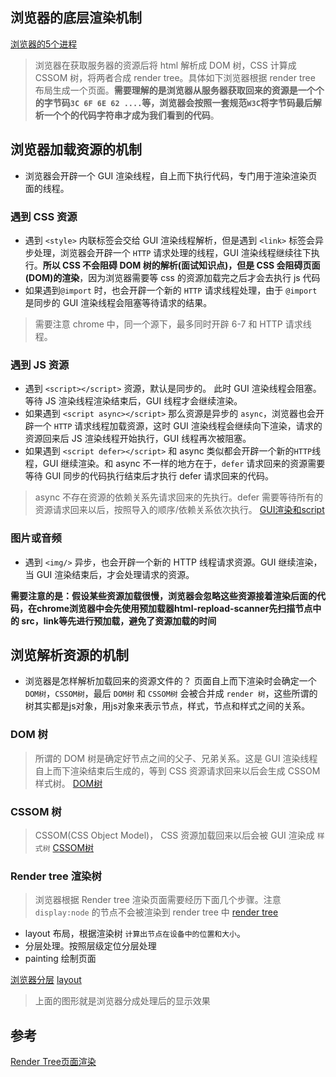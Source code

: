 ## 浏览器的底层渲染机制
[浏览器的5个进程](./img/浏览器的5个进程.jpg)
> 浏览器在获取服务器的资源后将 html 解析成 DOM 树，CSS 计算成 CSSOM 树，将两者合成 render tree。具体如下浏览器根据 render tree 布局生成一个页面。**需要理解的是浏览器从服务器获取回来的资源是一个个的字节码`3C 6F 6E 62 ....`等，浏览器会按照一套规范`W3C`将字节码最后解析一个个的代码字符串才成为我们看到的代码**。

## 浏览器加载资源的机制
* 浏览器会开辟一个 GUI 渲染线程，自上而下执行代码，专门用于渲染渲染页面的线程。

### 遇到 CSS 资源
* 遇到 `<style>` 内联标签会交给 GUI 渲染线程解析，但是遇到 `<link>` 标签会异步处理，浏览器会开辟一个 `HTTP` 请求处理的线程，GUI 渲染线程继续往下执行。**所以 CSS 不会阻碍 DOM 树的解析(面试知识点)，但是 CSS 会阻碍页面(DOM)的渲染**，因为浏览器需要等 css 的资源加载完之后才会去执行 js 代码
* 如果遇到`@import` 时，也会开辟一个新的 `HTTP` 请求线程处理，由于 `@import` 是同步的 GUI 渲染线程会阻塞等待请求的结果。
> 需要注意 chrome 中，同一个源下，最多同时开辟 6-7 和 HTTP 请求线程。


### 遇到 JS 资源
* 遇到 `<script></script>` 资源，默认是同步的。 此时 GUI 渲染线程会阻塞。等待 JS 渲染线程渲染结束后，GUI 线程才会继续渲染。
* 如果遇到 `<script async></script>` 那么资源是异步的 `async`，浏览器也会开辟一个 `HTTP` 请求线程加载资源，这时 GUI 渲染线程会继续向下渲染，请求的资源回来后 JS 渲染线程开始执行，GUI 线程再次被阻塞。 
* 如果遇到 `<script defer></script>` 和 async 类似都会开辟一个新的`HTTP`线程，GUI 继续渲染。和 async 不一样的地方在于，`defer` 请求回来的资源需要等待 GUI 同步的代码执行结束后才执行 defer 请求回来的代码。
> async 不存在资源的依赖关系先请求回来的先执行。defer 需要等待所有的资源请求回来以后，按照导入的顺序/依赖关系依次执行。 
[GUI渲染和script](./img/GUI渲染遇到script.jpg)


### 图片或音频
* 遇到 `<img/>` 异步，也会开辟一个新的 HTTP 线程请求资源。GUI 继续渲染，当 GUI 渲染结束后，才会处理请求的资源。

__需要注意的是：假设某些资源加载很慢，浏览器会忽略这些资源接着渲染后面的代码，在chrome浏览器中会先使用预加载器html-repload-scanner先扫描节点中的 src，link等先进行预加载，避免了资源加载的时间__

## 浏览解析资源的机制
* 浏览器是怎样解析加载回来的资源文件的？ 页面自上而下渲染时会确定一个 `DOM树`，`CSSOM树`，最后 `DOM树` 和 `CSSOM树` 会被合并成 `render 树`，这些所谓的树其实都是js对象，用js对象来表示节点，样式，节点和样式之间的关系。

### DOM 树
> 所谓的 DOM 树是确定好节点之间的父子、兄弟关系。这是 GUI 渲染线程自上而下渲染结束后生成的，等到 CSS 资源请求回来以后会生成 CSSOM 样式树。
[DOM树](./img/DOM树.jpg)

### CSSOM 树
> CSSOM(CSS Object Model)， CSS 资源加载回来以后会被 GUI 渲染成 `样式树`
[CSSOM树](./img/样式树.jpg)

### Render tree 渲染树
> 浏览器根据 Render tree 渲染页面需要经历下面几个步骤。注意 `display:node` 的节点不会被渲染到 render tree 中
[render tree](./img/renderTree.jpg)
* layout 布局，根据渲染树 `计算出节点在设备中的位置和大小`。
* 分层处理。按照层级定位分层处理
* painting 绘制页面


[浏览器分层](./img/layout.jpg)
[layout](./img/layout2.jpg)
> 上面的图形就是浏览器分成处理后的显示效果



## 参考
[Render Tree页面渲染](https://segmentfault.com/a/1190000006921322)

